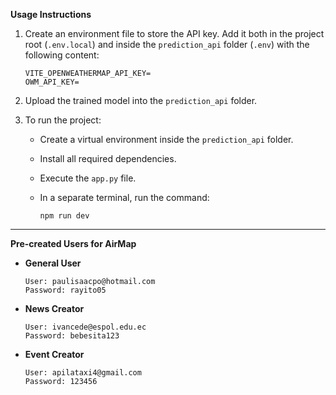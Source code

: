 **Usage Instructions**

1. Create an environment file to store the API key. Add it both in the project root (`.env.local`) and inside the `prediction_api` folder (`.env`) with the following content:

   ```
   VITE_OPENWEATHERMAP_API_KEY=
   OWM_API_KEY=
   ```

2. Upload the trained model into the `prediction_api` folder.

3. To run the project:

   * Create a virtual environment inside the `prediction_api` folder.
   * Install all required dependencies.
   * Execute the `app.py` file.
   * In a separate terminal, run the command:

     ```
     npm run dev
     ```

---

**Pre-created Users for AirMap**

* **General User**

  ```
  User: paulisaacpo@hotmail.com
  Password: rayito05
  ```

* **News Creator**

  ```
  User: ivancede@espol.edu.ec
  Password: bebesita123
  ```

* **Event Creator**

  ```
  User: apilataxi4@gmail.com
  Password: 123456
  ```
